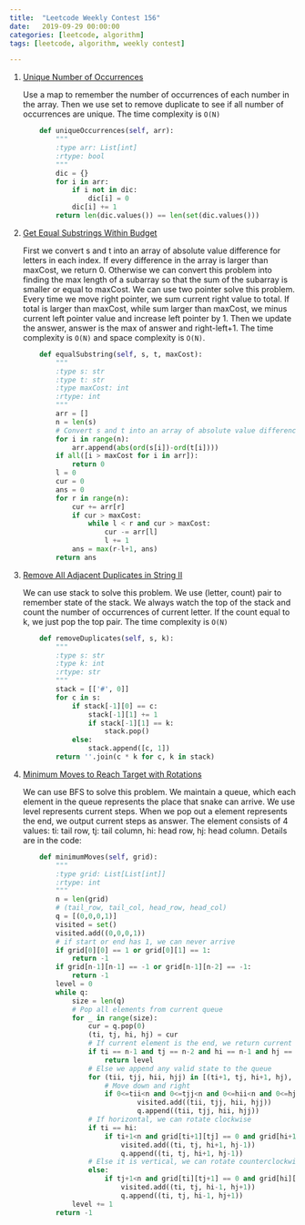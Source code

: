 ```yaml
---
title:  "Leetcode Weekly Contest 156"
date:   2019-09-29 00:00:00
categories: [leetcode, algorithm]
tags: [leetcode, algorithm, weekly contest]

---
```


1. [Unique Number of Occurrences][Problem1] 
   
    Use a map to remember the number of occurrences of each number in the array. Then we use set to remove duplicate to see if all number of occurrences are unique. The time complexity is `O(N)`
    
    ```python
        def uniqueOccurrences(self, arr):
            """
            :type arr: List[int]
            :rtype: bool
            """
            dic = {}
            for i in arr:
                if i not in dic:
                    dic[i] = 0
                dic[i] += 1
            return len(dic.values()) == len(set(dic.values()))
    ```
    
     
    
2. [Get Equal Substrings Within Budget][Problem2]

   First we convert s and t into an array of absolute value difference for letters in each index. If every difference in the array is larger than maxCost, we return 0. Otherwise we can convert this problem into finding the max length of a subarray so that the sum of the subarray is smaller or equal to maxCost. We can use two pointer solve this problem. Every time we move right pointer, we sum current right value to total. If total is larger than maxCost, while sum larger than maxCost, we minus current left pointer value and increase left pointer by 1. Then we update the answer, answer is the max of answer and right-left+1. The time complexity is `O(N)` and space complexity is `O(N)`.

   ```python
       def equalSubstring(self, s, t, maxCost):
           """
           :type s: str
           :type t: str
           :type maxCost: int
           :rtype: int
           """
           arr = []
           n = len(s)
           # Convert s and t into an array of absolute value difference for letters in each index
           for i in range(n):
               arr.append(abs(ord(s[i])-ord(t[i])))
           if all([i > maxCost for i in arr]):
               return 0
           l = 0
           cur = 0
           ans = 0
           for r in range(n):
               cur += arr[r]
               if cur > maxCost:
                   while l < r and cur > maxCost:
                       cur -= arr[l]
                       l += 1
               ans = max(r-l+1, ans)
           return ans
   ```
   
   
   
3. [Remove All Adjacent Duplicates in String II][Problem3]

   We can use stack to solve this problem. We use (letter, count) pair to remember state of the stack. We always watch the top of the stack and count the number of occurrences of current letter. If the count equal to k, we just pop the top pair. The time complexity is `O(N)`

   ```python
       def removeDuplicates(self, s, k):
           """
           :type s: str
           :type k: int
           :rtype: str
           """
           stack = [['#', 0]]
           for c in s:
               if stack[-1][0] == c:
                   stack[-1][1] += 1
                   if stack[-1][1] == k:
                       stack.pop()
               else:
                   stack.append([c, 1])
           return ''.join(c * k for c, k in stack)
   ```
   
     
   
4. [Minimum Moves to Reach Target with Rotations][Problem4]

   We can use BFS to solve this problem. We maintain a queue, which each element in the queue represents the place that snake can arrive. We use level represents current steps. When we pop out a element represents the end, we output current steps as answer. The element consists of 4 values: ti: tail row, tj: tail column, hi: head row, hj: head column. Details are in the code:

   ``` python
       def minimumMoves(self, grid):
           """
           :type grid: List[List[int]]
           :rtype: int
           """
           n = len(grid)
           # (tail_row, tail_col, head_row, head_col)
           q = [(0,0,0,1)]
           visited = set()
           visited.add((0,0,0,1))
           # if start or end has 1, we can never arrive
           if grid[0][0] == 1 or grid[0][1] == 1:
               return -1
           if grid[n-1][n-1] == -1 or grid[n-1][n-2] == -1:
               return -1
           level = 0
           while q:
               size = len(q)
               # Pop all elements from current queue
               for _ in range(size):
                   cur = q.pop(0)
                   (ti, tj, hi, hj) = cur
                   # If current element is the end, we return current level
                   if ti == n-1 and tj == n-2 and hi == n-1 and hj == n-1 or ti == n-1 and tj == n-1 and hi == n-1 and hj == n-2:
                       return level
                   # Else we append any valid state to the queue
                   for (tii, tjj, hii, hjj) in [(ti+1, tj, hi+1, hj), (ti, tj+1, hi, hj+1)]:
                       # Move down and right
                       if 0<=tii<n and 0<=tjj<n and 0<=hii<n and 0<=hjj<n and grid[tii][tjj] == 0 and grid[hii][hjj] == 0 and (tii, tjj,hii, hjj) not in visited:
                               visited.add((tii, tjj, hii, hjj))
                               q.append((tii, tjj, hii, hjj))
                   # If horizontal, we can rotate clockwise
                   if ti == hi:
                       if ti+1<n and grid[ti+1][tj] == 0 and grid[hi+1][hj] == 0 and (ti, tj, hi+1, hj-1) not in visited:
                           visited.add((ti, tj, hi+1, hj-1))
                           q.append((ti, tj, hi+1, hj-1))
                   # Else it is vertical, we can rotate counterclockwise
                   else:
                       if tj+1<n and grid[ti][tj+1] == 0 and grid[hi][hj+1] == 0 and (ti, tj, hi-1, hj+1) not in visited:
                           visited.add((ti, tj, hi-1, hj+1))
                           q.append((ti, tj, hi-1, hj+1))
               level += 1
           return -1
   ```
   
   

[Problem1]: https://leetcode.com/contest/weekly-contest-156/problems/unique-number-of-occurrences/
[Problem2]: https://leetcode.com/contest/weekly-contest-156/problems/get-equal-substrings-within-budget/
[Problem3]: https://leetcode.com/contest/weekly-contest-156/problems/remove-all-adjacent-duplicates-in-string-ii/
[Problem4]: https://leetcode.com/contest/weekly-contest-156/problems/minimum-moves-to-reach-target-with-rotations/

